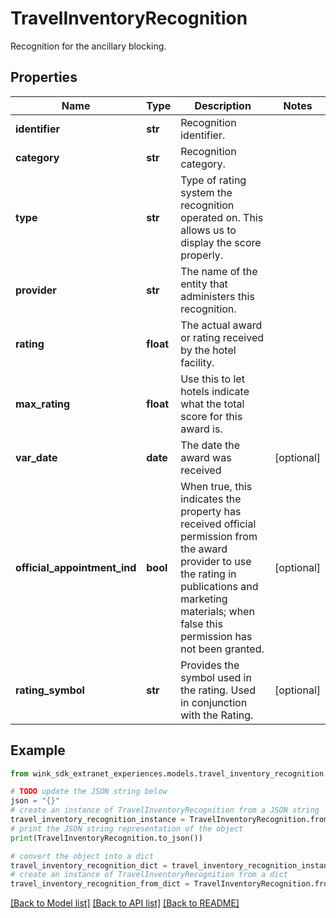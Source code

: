 # TravelInventoryRecognition

Recognition for the ancillary blocking.

## Properties

Name | Type | Description | Notes
------------ | ------------- | ------------- | -------------
**identifier** | **str** | Recognition identifier. | 
**category** | **str** | Recognition category. | 
**type** | **str** | Type of rating system the recognition operated on. This allows us to display the score properly. | 
**provider** | **str** | The name of the entity that administers this recognition. | 
**rating** | **float** | The actual award or rating received by the hotel facility. | 
**max_rating** | **float** | Use this to let hotels indicate what the total score for this award is. | 
**var_date** | **date** | The date the award was received | [optional] 
**official_appointment_ind** | **bool** | When true, this indicates the property has received official permission from the award provider to use the rating in publications and marketing materials; when false this permission has not been granted. | [optional] 
**rating_symbol** | **str** | Provides the symbol used in the rating. Used in conjunction with the Rating. | [optional] 

## Example

```python
from wink_sdk_extranet_experiences.models.travel_inventory_recognition import TravelInventoryRecognition

# TODO update the JSON string below
json = "{}"
# create an instance of TravelInventoryRecognition from a JSON string
travel_inventory_recognition_instance = TravelInventoryRecognition.from_json(json)
# print the JSON string representation of the object
print(TravelInventoryRecognition.to_json())

# convert the object into a dict
travel_inventory_recognition_dict = travel_inventory_recognition_instance.to_dict()
# create an instance of TravelInventoryRecognition from a dict
travel_inventory_recognition_from_dict = TravelInventoryRecognition.from_dict(travel_inventory_recognition_dict)
```
[[Back to Model list]](../README.md#documentation-for-models) [[Back to API list]](../README.md#documentation-for-api-endpoints) [[Back to README]](../README.md)


